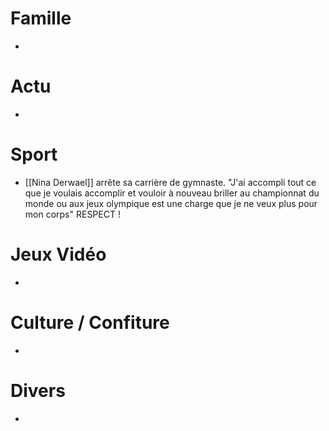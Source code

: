 # Famille
- 
# Actu
- 
# Sport
- [[Nina Derwael]] arrête sa carrière de gymnaste. "J'ai accompli tout ce que je voulais accomplir et vouloir à nouveau briller au championnat du monde ou aux jeux olympique est une charge que je ne veux plus pour mon corps" RESPECT !
# Jeux Vidéo
- 
# Culture / Confiture
- 
# Divers
- 
